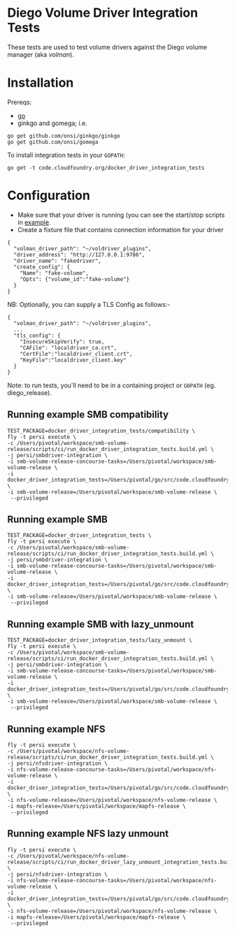# Diego Volume Driver Integration Tests
These tests are used to test volume drivers against the Diego volume manager (aka *volman*).
# Installation

Prereqs:
- [go](https://golang.org/dl/)
- ginkgo and gomega; i.e.
```
go get github.com/onsi/ginkgo/ginkgo
go get github.com/onsi/gomega
```
To install integration tests in your `GOPATH`:
```
go get -t code.cloudfoundry.org/docker_driver_integration_tests
```

# Configuration

- Make sure that your driver is running (you can see the start/stop scripts in [example](example/).
- Create a fixture file that contains connection information for your driver

```
{
  "volman_driver_path": "~/voldriver_plugins",
  "driver_address": "http://127.0.0.1:9786",
  "driver_name": "fakedriver",
  "create_config": {
    "Name": "fake-volume",
    "Opts": {"volume_id":"fake-volume"}
  }
}
```
NB: Optionally, you can supply a TLS Config as follows:-
```
{
  "volman_driver_path": "~/voldriver_plugins",
  ...
  "tls_config": {
    "InsecureSkipVerify": true,
    "CAFile": "localdriver_ca.crt",
    "CertFile":"localdriver_client.crt",
    "KeyFile":"localdriver_client.key"
  }
}
```

Note: to run tests, you'll need to be in a containing project or `GOPATH` (eg. diego_release).

## Running example SMB compatibility
```
TEST_PACKAGE=docker_driver_integration_tests/compatibility \
fly -t persi execute \
-c /Users/pivotal/workspace/smb-volume-release/scripts/ci/run_docker_driver_integration_tests.build.yml \
-j persi/smbdriver-integration \
-i smb-volume-release-concourse-tasks=/Users/pivotal/workspace/smb-volume-release \
-i docker_driver_integration_tests=/Users/pivotal/go/src/code.cloudfoundry.org/docker_driver_integration_tests \
-i smb-volume-release=/Users/pivotal/workspace/smb-volume-release \
 --privileged
```

## Running example SMB
```
TEST_PACKAGE=docker_driver_integration_tests \
fly -t persi execute \
-c /Users/pivotal/workspace/smb-volume-release/scripts/ci/run_docker_driver_integration_tests.build.yml \
-j persi/smbdriver-integration \
-i smb-volume-release-concourse-tasks=/Users/pivotal/workspace/smb-volume-release \
-i docker_driver_integration_tests=/Users/pivotal/go/src/code.cloudfoundry.org/docker_driver_integration_tests \
-i smb-volume-release=/Users/pivotal/workspace/smb-volume-release \
 --privileged
```

## Running example SMB with lazy_unmount
```
TEST_PACKAGE=docker_driver_integration_tests/lazy_unmount \
fly -t persi execute \
-c /Users/pivotal/workspace/smb-volume-release/scripts/ci/run_docker_driver_integration_tests.build.yml \
-j persi/smbdriver-integration \
-i smb-volume-release-concourse-tasks=/Users/pivotal/workspace/smb-volume-release \
-i docker_driver_integration_tests=/Users/pivotal/go/src/code.cloudfoundry.org/docker_driver_integration_tests \
-i smb-volume-release=/Users/pivotal/workspace/smb-volume-release \
 --privileged
```


## Running example NFS
```
fly -t persi execute \
-c /Users/pivotal/workspace/nfs-volume-release/scripts/ci/run_docker_driver_integration_tests.build.yml \
-j persi/nfsdriver-integration \
-i nfs-volume-release-concourse-tasks=/Users/pivotal/workspace/nfs-volume-release \
-i docker_driver_integration_tests=/Users/pivotal/go/src/code.cloudfoundry.org/docker_driver_integration_tests \
-i nfs-volume-release=/Users/pivotal/workspace/nfs-volume-release \
-i mapfs-release=/Users/pivotal/workspace/mapfs-release \
 --privileged
```


## Running example NFS lazy unmount
```
fly -t persi execute \
-c /Users/pivotal/workspace/nfs-volume-release/scripts/ci/run_docker_driver_lazy_unmount_integration_tests.build.yml \
-j persi/nfsdriver-integration \
-i nfs-volume-release-concourse-tasks=/Users/pivotal/workspace/nfs-volume-release \
-i docker_driver_integration_tests=/Users/pivotal/go/src/code.cloudfoundry.org/docker_driver_integration_tests \
-i nfs-volume-release=/Users/pivotal/workspace/nfs-volume-release \
-i mapfs-release=/Users/pivotal/workspace/mapfs-release \
 --privileged
```